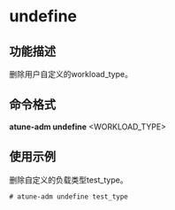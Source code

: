 # undefine<a name="ZH-CN_TOPIC_0213225907"></a>

## 功能描述<a name="section124121426195015"></a>

删除用户自定义的workload\_type。

## 命令格式<a name="section1019897115110"></a>

**atune-adm undefine**  <WORKLOAD\_TYPE\>

## 使用示例<a name="section5961238145111"></a>

删除自定义的负载类型test\_type。

```
# atune-adm undefine test_type 
```

